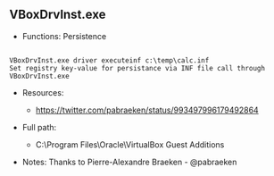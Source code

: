 ## VBoxDrvInst.exe
* Functions: Persistence
```

VBoxDrvInst.exe driver executeinf c:\temp\calc.inf
Set registry key-value for persistance via INF file call through VBoxDrvInst.exe
```
   
* Resources:   
  * https://twitter.com/pabraeken/status/993497996179492864
   
* Full path:   
  * C:\Program Files\Oracle\VirtualBox Guest Additions
   
* Notes: Thanks to Pierre-Alexandre Braeken - @pabraeken  
   
